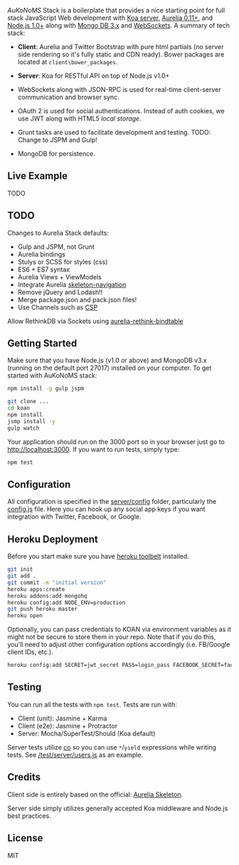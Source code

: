 *AuKoNoMS* Stack is a boilerplate that provides a nice starting point for full stack JavaScript Web development with [Koa server](http://koajs.com/), [Aurelia 0.11+](http://aurelia.io/), and [Node.js 1.0+](http://www.nodejs.org/) along with [Mongo DB 3.x](https://www.mongodb.org/) and [WebSockets](https://developer.mozilla.org/en/docs/WebSockets). A summary of tech stack:

* **Client**: Aurelia and Twitter Bootstrap with pure html partials (no server side rendering so it's fully static and CDN ready). Bower packages are located at `client\bower_packages`.

* **Server**: Koa for RESTful API on top of Node.js v1.0+

* WebSockets along with JSON-RPC is used for real-time client-server communication and browser sync.

* OAuth 2 is used for social authentications. Instead of auth cookies, we use JWT along with HTML5 *local storage*.

* Grunt tasks are used to facilitate development and testing.
TODO: Change to JSPM and Gulp!

* MongoDB for persistence.

## Live Example
TODO

## TODO

Changes to Aurelia Stack defaults:
- Gulp and JSPM, not Grunt
- Aurelia bindings
- Stulys or SCSS for styles (css)
- ES6 + ES7 syntax
- Aurelia Views + ViewModels
- Integrate Aurelia [skeleton-navigation](https://github.com/aurelia/skeleton-navigation)
- Remove jQuery and Lodash!!
- Merge package.json and pack.json files!
- Use Channels such as [CSP](https://github.com/ubolonton/js-csp)

Allow RethinkDB via Sockets using [aurelia-rethink-bindtable](https://github.com/kristianmandrup/aurelia-rethink-bindtable)

## Getting Started
Make sure that you have Node.js (v1.0 or above) and MongoDB v3.x (running on the default port 27017) installed on your computer. To get started with AuKoNoMS stack:

```bash
npm install -g gulp jspm

git clone ...
cd koan
npm install
jsmp install -y
gulp watch
```

Your application should run on the 3000 port so in your browser just go to [http://localhost:3000](http://localhost:3000). If you want to run tests, simply type:

```bash
npm test
```

## Configuration
All configuration is specified in the [server/config](server/config/) folder, particularly the [config.js](server/config/config.js) file. Here you can hook up any social app keys if you want integration with Twitter, Facebook, or Google.

## Heroku Deployment
Before you start make sure you have <a href="https://toolbelt.heroku.com/">heroku toolbelt</a> installed.

```bash
git init
git add .
git commit -m "initial version"
heroku apps:create
heroku addons:add mongohq
heroku config:add NODE_ENV=production
git push heroku master
heroku open
```

Optionally, you can pass credentials to KOAN via environment variables as it might not be secure to store them in your repo. Note that if you do this, you'll need to adjust other configuration options accordingly (i.e. FB/Google client IDs, etc.).

```bash
heroku config:add SECRET=jwt_secret PASS=login_pass FACEBOOK_SECRET=facebook_oauth_secret GOOGLE_SECRET=google_oauth_secret
```

## Testing
You can run all the tests with `npm test`. Tests are run with:
* Client (unit): Jasmine + Karma
* Client (e2e): Jasmine + Protractor
* Server: Mocha/SuperTest/Should (Koa default)

Server tests utilize [co](https://github.com/tj/co) so you can use `*`/`yield` expressions while writing tests. See [/test/server/users.js](test/server/users.js) as an example.

## Credits
Client side is entirely based on the official: [Aurelia Skeleton](https://github.com/aurelia/skeleton-app). 

Server side simply utilizes generally accepted Koa middleware and Node.js best practices.

## License
MIT
